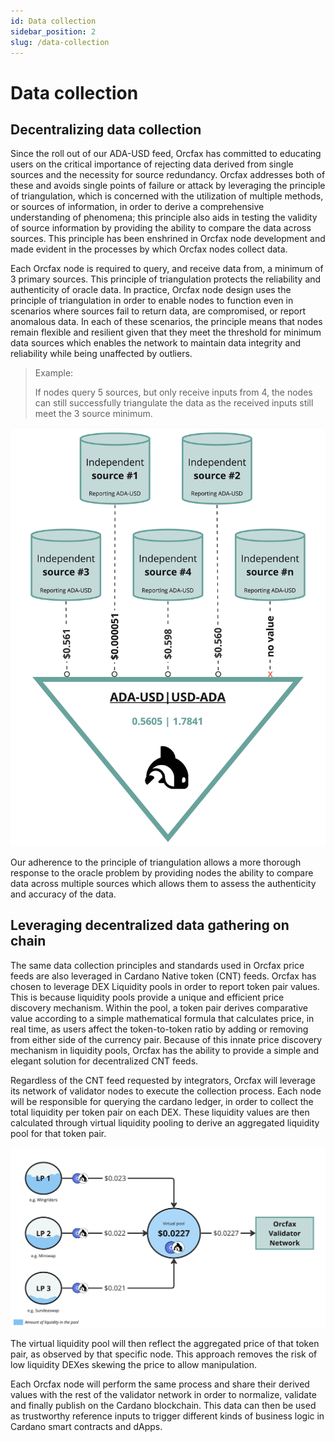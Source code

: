 ```yaml
---
id: Data collection
sidebar_position: 2
slug: /data-collection
---
```


# Data collection

## Decentralizing data collection​

Since the roll out of our ADA-USD feed, Orcfax has committed to educating users
on the critical importance of rejecting data derived from single sources and the
necessity for source redundancy. Orcfax addresses both of these and avoids
single points of failure or attack by leveraging the principle of triangulation,
which is concerned with the utilization of multiple methods, or sources of
information, in order to derive a comprehensive understanding of phenomena; this
principle also aids in testing the validity of source information by providing
the ability to compare the data across sources. This principle has been
enshrined in Orcfax node development and made evident in the processes by which
Orcfax nodes collect data.

Each Orcfax node is required to query, and receive data from, a minimum of 3
primary sources. This principle of triangulation protects the reliability and
authenticity of oracle data. In practice, Orcfax node design uses the principle
of triangulation in order to enable nodes to function even in scenarios where
sources fail to return data, are compromised, or report anomalous data. In each
of these scenarios, the principle means that nodes remain flexible and resilient
given that they meet the threshold for minimum data sources which enables the
network to maintain data integrity and reliability while being unaffected by
outliers.

> Example:
>
> If nodes query 5 sources, but only receive inputs from 4, the nodes can still
> successfully triangulate the data as the received inputs still meet the 3
> source minimum.

![Triangulation of primary sources](/img/2024-02--source-triangulation.jpg)

Our adherence to the principle of triangulation allows a more thorough response
to the oracle problem by providing nodes the ability to compare data across
multiple sources which allows them to assess the authenticity and accuracy of
the data.

## Leveraging decentralized data gathering on chain

The same data collection principles and standards used in Orcfax price feeds are
also leveraged in Cardano Native token (CNT) feeds. Orcfax has chosen to
leverage DEX Liquidity pools in order to report token pair values. This is
because liquidity pools provide a unique and efficient price discovery
mechanism. Within the pool, a token pair derives comparative value according to
a simple mathematical formula that calculates price, in real time, as users
affect the token-to-token ratio by adding or removing from either side of the
currency pair. Because of this innate price discovery mechanism in liquidity
pools, Orcfax has the ability to provide a simple and elegant solution for
decentralized CNT feeds.

Regardless of the CNT feed requested by integrators, Orcfax will leverage its
network of validator nodes to execute the collection process. Each node will be
responsible for querying the cardano ledger, in order to collect the total
liquidity per token pair on each DEX. These liquidity values are then calculated
through virtual liquidity pooling to derive an aggregated liquidity pool for
that token pair.

![Virtual liquidity pooling](/img/2024-02--virtual-liquidity-pooling.jpg)

The virtual liquidity pool will then reflect the aggregated price of that token
pair, as observed by that specific node. This approach removes the risk of low
liquidity DEXes skewing the price to allow manipulation.

Each Orcfax node will perform the same process and share their derived values
with the rest of the validator network in order to normalize, validate and
finally publish on the Cardano blockchain. This data can then be used as
trustworthy reference inputs to trigger different kinds of business logic in
Cardano smart contracts and dApps.
